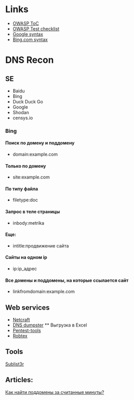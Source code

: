 # Links
* [OWASP ToC](https://www.owasp.org/index.php/OWASP_Testing_Guide_v4_Table_of_Contents)
* [OWASP Test checklist](https://www.owasp.org/index.php/Testing_Checklist)
* [Google syntax](https://support.google.com/websearch/answer/2466433?hl=en&visit_id=1-636557217326693897-2663777801&rd=1)
* [Bing.com syntax](http://not-alone.ru/must-have/seo/operators-bing.html)

# DNS Recon
## SE
* Baidu
* Bing
* Duck Duck Go
* Google
* Shodan
* censys.io

### Bing
#### Поиск по домену и поддомену
* domain:example.com
#### Только по домену
* site:example.com
#### По типу файла
* filetype:doc
#### Запрос в теле страницы
* inbody:metrika
#### Еще:
* intitle:продвижение сайта
#### Сайты на одном ip
* ip:ip_адрес
#### Все домены и поддомены, на которые ссылается сайт
* linkfromdomain:example.com

## Web services
* [Netcraft](http://searchdns.netcraft.com/)
* [DNS dumpster](https://dnsdumpster.com/)
** Выгрузка в  Excel
* [Pentest-tools](https://pentest-tools.com/information-gathering/find-subdomains-of-domain)
* [Robtex](https://www.robtex.com/dns-lookup/instacart.com)

## Tools
[Sublist3r](https://github.com/aboul3la/Sublist3r)

## Articles:
[Как найти поддомены за считанные минуты?](https://habrahabr.ru/company/hosting-cafe/blog/312954/)


